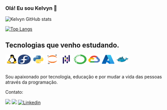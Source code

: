 ### Olá! Eu sou Kelvyn 👋






![Kelvyn GitHub stats](https://github-readme-stats.vercel.app/api?username=KelvynJohnson&&theme=radical)

[![Top Langs](https://github-readme-stats.vercel.app/api/top-langs/?username=KelvynJohnson&&theme=radical)](https://github.com/KelvynJohnson/github-readme-stats)



## Tecnologias que venho estudando.

<div>
<img align="center" alt="Kelvyn-Linux" height="30" width="40" src="https://raw.githubusercontent.com/devicons/devicon/master/icons/linux/linux-original.svg"><img align="center" alt="Kelvyn-Fedora" height="30" width="40" src="https://raw.githubusercontent.com/devicons/devicon/master/icons/fedora/fedora-original.svg">
<img align="center" alt="Kelvyn-Python" height="30" width="40" src="https://raw.githubusercontent.com/devicons/devicon/master/icons/python/python-original.svg">
<img align="center" alt="Kelvyn-jupyter" height="30" width="40" src="https://raw.githubusercontent.com/devicons/devicon/master/icons/jupyter/jupyter-original.svg">
<img align="center" alt="Kelvyn-pandas" height="30" width="40" src="https://raw.githubusercontent.com/devicons/devicon/master/icons/pandas/pandas-original.svg">
<img align="center" alt="Kelvyn-anaconda" height="30" width="40" src="https://raw.githubusercontent.com/devicons/devicon/master/icons/anaconda/anaconda-original.svg">
<img align="center" alt="Kelvyn-GoogleCloud" height="30" width="40" src="https://raw.githubusercontent.com/devicons/devicon/master/icons/googlecloud/googlecloud-original.svg">
 <img align="center" alt="Kelvyn-Azure" height="30" width="40" src="https://raw.githubusercontent.com/devicons/devicon/master/icons/azure/azure-original.svg">
<img align="center" alt="Kelvyn-Docker" height="30" width="40" src="https://raw.githubusercontent.com/devicons/devicon/master/icons/docker/docker-original.svg">
</div><br> 



Sou apaixonado por tecnologia, educação e por mudar a vida das pessoas através da programação.

Contato: 

<a href = "mailto:dev.kelvynjohnson@gmail.com"><img src="https://img.shields.io/badge/-Gmail-%23333?style=for-the-badge&logo=gmail&logoColor=white" target="_blank"></a>
 <a href = "mailto:kelvyn.candido@gmail.com"><img src="https://img.shields.io/badge/-Outlook-%23333?style=for-the-badge&logo=microsoftoutlook&logoColor=blue" target="_blank"></a>
 [![Linkedin](https://img.shields.io/badge/LinkedIn-0077B5?style=for-the-badge&logo=linkedin&logoColor=white)](https://www.linkedin.com/in/kelvyn-c%C3%A2ndido-528278173)
